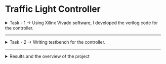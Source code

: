 # Traffic Light Controller
<details>
   <summary>Task - 1 -> Using Xilinx Vivado software, I developed the verilog code for the controller.</summary>
   
## Verilog code
    `timescale 1ns / 1ps
    module Traffic_Light_Controller(
        input clk,rst,
        output reg [2:0]light_M1,
        output reg [2:0]light_S,
        output reg [2:0]light_MT,
        output reg [2:0]light_M2
        );
        reg clock_out;
        reg [28:0] cnt=29'd0;
    parameter Divisor=29'd200000000;
    always@(posedge clk)
    begin
    cnt<=cnt+29'd1;
    if(cnt>=(Divisor-1))
    cnt<=29'd0;
    clock_out<=(cnt<Divisor/2)?1'b1:1'b0;
    end
    
        parameter  S1=0, S2=1, S3 =2, S4=3, S5=4,S6=5;
        reg [3:0]count;
        reg[2:0] ps;
        parameter  sec7=7,sec5=5,sec2=2,sec3=3;
    
       
        
        always@(posedge clock_out or posedge rst)
            begin
            if(rst==1)
            begin
            ps<=S1;
            count<=0;
            end
            else
                case(ps)
                    S1: if(count<sec7)
                            begin
                            ps<=S1;
                            count<=count+1;
                            end
                        else
                            begin
                            ps<=S2;
                            count<=0;
                            end
                    S2: if(count<sec2)
                            begin
                            ps<=S2;
                            count<=count+1;
                            end
    
                        else
                            begin
                            ps<=S3;
                            count<=0;
                            end
                    S3: if(count<sec5)
                            begin
                            ps<=S3;
                            count<=count+1;
                            end
    
                        else
                            begin
                            ps<=S4;
                            count<=0;
                            end
                    S4:if(count<sec2)
                            begin
                            ps<=S4;
                            count<=count+1;
                            end
    
                        else
                            begin
                            ps<=S5;
                            count<=0;
                            end
                    S5:if(count<sec3)
                            begin
                            ps<=S5;
                            count<=count+1;
                            end
    
                        else
                            begin
                            ps<=S6;
                            count<=0;
                            end
    
                    S6:if(count<sec2)
                            begin
                            ps<=S6;
                            count<=count+1;
                            end
    
                        else
                            begin
                            ps<=S1;
                            count<=0;
                            end
                    default: ps<=S1;
                    endcase
                end   
    
                always@(ps)    
                begin
                    
                    case(ps)
                         
                        S1:
                        begin
                           light_M1<=3'b001;
                           light_M2<=3'b001;
                           light_MT<=3'b100;
                           light_S<=3'b100;
                        end
                        S2:
                        begin 
                           light_M1<=3'b001;
                           light_M2<=3'b010;
                           light_MT<=3'b100;
                           light_S<=3'b100;
                        end
                        S3:
                        begin
                           light_M1<=3'b001;
                           light_M2<=3'b100;
                           light_MT<=3'b001;
                           light_S<=3'b100;
                        end
                        S4:
                        begin
                           light_M1<=3'b010;
                           light_M2<=3'b100;
                           light_MT<=3'b010;
                           light_S<=3'b100;
                        end
                        S5:
                        begin
                           light_M1<=3'b100;
                           light_M2<=3'b100;
                           light_MT<=3'b100;
                           light_S<=3'b001;
                        end
                        S6:
                        begin 
                           light_M1<=3'b100;
                           light_M2<=3'b100;
                           light_MT<=3'b100;
                           light_S<=3'b010;
                        end
                        default:
                        begin 
                           light_M1<=3'b000;
                           light_M2<=3'b000;
                           light_MT<=3'b000;
                           light_S<=3'b000;
                        end
                        endcase
                end                
                  
    
    endmodule
### Task 1 finished
</details>

---

<details>
   <summary>Task - 2 -> Writing testbench for the controller.</summary>
   
## Testbench
    `timescale 1ns / 1ps

module Traffic_Light_Controller_tb;

    // Inputs
    reg clk;
    reg rst;

    // Outputs
    wire [2:0] light_M1;
    wire [2:0] light_S;
    wire [2:0] light_MT;
    wire [2:0] light_M2;

    // Instantiate the Traffic_Light_Controller module
    Traffic_Light_Controller uut (
        .clk(clk),
        .rst(rst),
        .light_M1(light_M1),
        .light_S(light_S),
        .light_MT(light_MT),
        .light_M2(light_M2)
    );

    // Clock generation
    always begin
        #5 clk = ~clk;  // Generate a clock with period of 10ns (100MHz)
    end

    // Initial block to apply test vectors
    initial begin
        // Initialize signals
        clk = 0;
        rst = 0;
        
        // Apply reset
        rst = 1;
        #20;   // Hold reset for 20ns
        rst = 0;

        // Wait for some time to observe the behavior
        #1000;  // Simulate for 1000ns
        
        // Apply a reset again
        rst = 1;
        #20;   // Hold reset for 20ns
        rst = 0;

        // Simulate further to observe reset behavior
        #1000;  // Simulate for another 1000ns

        // Finish the simulation
        $finish;
    end

    // Monitor the outputs to print their values during simulation
    initial begin
        $monitor("Time = %0t | light_M1 = %b, light_M2 = %b, light_MT = %b, light_S = %b", 
                 $time, light_M1, light_M2, light_MT, light_S);
    end

## Task 2 completed

</details>

---

<details>
   <summary>Results and the overview of the project</summary>
Please find the attached pdf file named "Traffic Light Controller.pdf" for the overview of the project and the simulation results.
</details>
